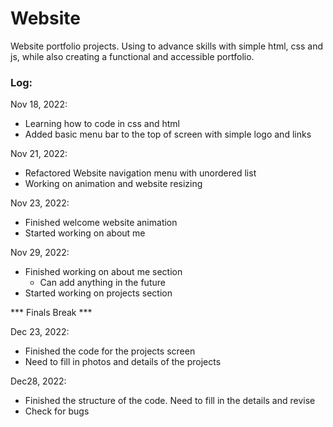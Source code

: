 # Website

Website portfolio projects. Using to advance skills with simple html, css and js, while also creating a functional and accessible portfolio. 


### Log:

Nov 18, 2022: 
- Learning how to code in css and html
- Added basic menu bar to the top of screen with simple logo and links


Nov 21, 2022: 
- Refactored Website navigation menu with unordered list
- Working on animation and website resizing


Nov 23, 2022: 
- Finished welcome website animation
- Started working on about me

Nov 29, 2022:

- Finished working on about me section
  * Can add anything in the future
- Started working on projects section

*** Finals Break ***

Dec 23, 2022:

- Finished the code for the projects screen
- Need to fill in photos and details of the projects

Dec28, 2022:

- Finished the structure of the code. Need to fill in the details and revise
- Check for bugs
